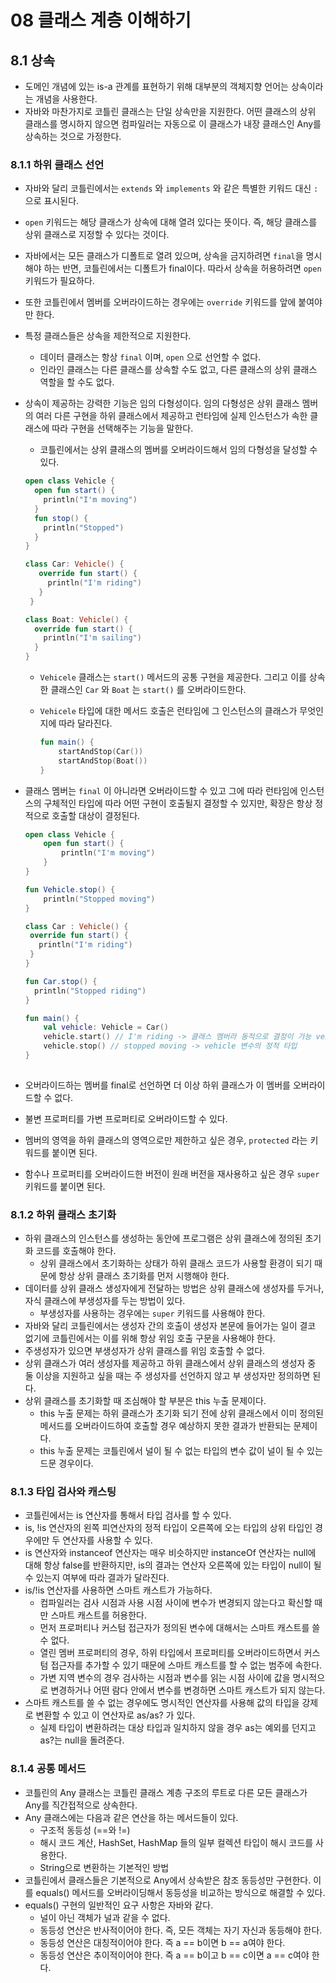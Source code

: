 # 08 클래스 계층 이해하기

## 8.1 상속

- 도메인 개념에 있는 is-a 관계를 표현하기 위해 대부분의 객체지향 언어는 상속이라는 개념을 사용한다.
- 자바와 마찬가지로 코틀린 클래스는 단일 상속만을 지원한다. 어떤 클래스의 상위 클래스를 명시하지 않으면 컴파일러는 자동으로 이 클래스가 내장 클래스인 Any를 상속하는 것으로 가정한다.

### 8.1.1 하위 클래스 선언

- 자바와 달리 코틀린에서는 `extends` 와 `implements` 와 같은 특별한 키워드 대신 `:` 으로 표시된다.
- `open` 키워드는 해당 클래스가 상속에 대해 열려 있다는 뜻이다. 즉, 해당 클래스를 상위 클래스로 지정할 수 있다는 것이다.
- 자바에서는 모든 클래스가 디폴트로 열려 있으며, 상속을 금지하려면 `final`을 명시해야 하는 반면, 코틀린에서는 디폴트가 final이다. 따라서 상속을 허용하려면 `open` 키워드가 필요하다.
- 또한 코틀린에서 멤버를 오버라이드하는 경우에는 `override` 키워드를 앞에 붙여야만 한다.
- 특정 클래스들은 상속을 제한적으로 지원한다.
    - 데이터 클래스는 항상 `final` 이며, `open` 으로 선언할 수 없다.
    - 인라인 클래스는 다른 클래스를 상속할 수도 없고, 다른 클래스의 상위 클래스 역할을 할 수도 없다.
- 상속이 제공하는 강력한 기능은 임의 다형성이다. 임의 다형성은 상위 클래스 멤버의 여러 다른 구현을 하위 클래스에서 제공하고 런타임에 실제 인스턴스가 속한 클래스에 따라 구현을 선택해주는 기능을 말한다.
    - 코틀린에서는 상위 클래스의 멤버를 오버라이드해서 임의 다형성을 달성할 수 있다.

    ```kotlin
    open class Vehicle {
      open fun start() {
        println("I'm moving")
      }
      fun stop() {
        println("Stopped")
      }
    }
    
    class Car: Vehicle() { 
       override fun start() {
         println("I'm riding")
       }
     }
    
    class Boat: Vehicle() {
      override fun start() {
        println("I'm sailing")
      }
    }
    ```

    - `Vehicele` 클래스는 `start()` 메서드의 공통 구현을 제공한다. 그리고 이를 상속한 클래스인 `Car` 와 `Boat` 는 `start()` 를 오버라이드한다.
    - `Vehicele` 타입에 대한 메서드 호출은 런타임에 그 인스턴스의 클래스가 무엇인지에 따라 달라진다.

        ```kotlin
        fun main() {
        	startAndStop(Car())
        	startAndStop(Boat())
        }
        ```

- 클래스 멤버는 `final` 이 아니라면 오버라이드할 수 있고 그에 따라 런타임에 인스턴스의 구체적인 타입에 따라 어떤 구현이 호출될지 결정할 수 있지만, 확장은 항상 정적으로 호출할 대상이 결정된다.

    ```kotlin
    open class Vehicle {
    	open fun start() {
    		println("I'm moving")
    	}
    }
    
    fun Vehicle.stop() {
    	println("Stopped moving")
    }
    
    class Car : Vehicle() {
     override fun start() {
       println("I'm riding")
     }
    }
    
    fun Car.stop() {
      println("Stopped riding")
    }
    
    fun main() {
    	val vehicle: Vehicle = Car()
    	vehicle.start() // I'm riding -> 클래스 멤버라 동적으로 결정이 가능 vehicle 변수의 런타임 타입
    	vehicle.stop() // stopped moving -> vehicle 변수의 정적 타입
    } 
     
    ```

- 오버라이드하는 멤버를 final로 선언하면 더 이상 하위 클래스가 이 멤버를 오버라이드할 수 없다.
- 불변 프로퍼티를 가변 프로퍼티로 오버라이드할 수 있다.
- 멤버의 영역을 하위 클래스의 영역으로만 제한하고 싶은 경우, `protected` 라는 키워드를 붙이면 된다.
- 함수나 프로퍼티를 오버라이드한 버전이 원래 버전을 재사용하고 싶은 경우 `super` 키워드를 붙이면 된다.

### 8.1.2 하위 클래스 초기화

- 하위 클래스의 인스턴스를 생성하는 동안에 프로그램은 상위 클래스에 정의된 초기화 코드를 호출해야 한다.
    - 상위 클래스에서 초기화하는 상태가 하위 클래스 코드가 사용할 환경이 되기 때문에 항상 상위 클래스 초기화를 먼저 시행해야 한다.
- 데이터를 상위 클래스 생성자에게 전달하는 방법은 상위 클래스에 생성자를 두거나, 자식 클래스에 부생성자를 두는 방법이 있다.
    - 부생성자를 사용하는 경우에는 `super` 키워드를 사용해야 한다.
- 자바와 달리 코틀린에서는 생성자 간의 호출이 생성자 본문에 들어가는 일이 결코 없기에 코틀린에서는 이를 위해 항상 위임 호출 구문을 사용해야 한다.
- 주생성자가 있으면 부생성자가 상위 클래스를 위임 호출할 수 없다.
- 상위 클래스가 여러 생성자를 제공하고 하위 클래스에서 상위 클래스의 생성자 중 둘 이상을 지원하고 싶을 때는 주 생성자를 선언하지 않고 부 생성자만 정의하면 된다.
- 상위 클래스를 초기화할 때 조심해야 할 부분은 this 누출 문제이다.
    - this 누출 문제는 하위 클래스가 초기화 되기 전에 상위 클래스에서 이미 정의된 메서드를 오버라이드하여 호출할 경우 예상하지 못한 결과가 반환되는 문제이다.
    - this 누출 문제는 코틀린에서 널이 될 수 없는 타입의 변수 값이 널이 될 수 있는 드문 경우이다.

### 8.1.3 타입 검사와 캐스팅

- 코틀린에서는 is 연산자를 통해서 타입 검사를 할 수 있다.
- is, !is 연산자의 왼쪽 피연산자의 정적 타입이 오른쪽에 오는 타입의 상위 타입인 경우에만 두 연산자를 사용할 수 있다.
- is 연산자와 instanceof 연산자는 매우 비슷하지만 instanceOf 연산자는 null에 대해 항상 false를 반환하지만,  is의 결과는 연산자 오른쪽에 있는 타입이 null이 될 수 있는지 여부에 따라 결과가 달라진다.
- is/!is 연산자를 사용하면 스마트 캐스트가 가능하다.
    - 컴파일러는 검사 시점과 사용 시점 사이에 변수가 변경되지 않는다고 확신할 때만 스마트 캐스트를 허용한다.
    - 먼저 프로퍼티나 커스텀 접근자가 정의된 변수에 대해서는 스마트 캐스트를 쓸 수 없다.
    - 열린 멤버 프로퍼티의 경우, 하위 타입에서 프로퍼티를 오버라이드하면서 커스텀 접근자를 추가할 수 있기 때문에 스마트 캐스트를 할 수 없는 범주에 속한다.
    - 가변 지역 변수의 경우 검사하는 시점과 변수를 읽는 시점 사이에 값을 명시적으로 변경하거나 어떤 람다 안에서 변수를 변경하면 스마트 캐스트가 되지 않는다.
- 스마트 캐스트를 쓸 수 없는 경우에도 명시적인 연산자를 사용해 값의 타입을 강제로 변환할 수 있고 이 연산자로 as/as? 가 있다.
    - 실제 타입이 변환하려는 대상 타입과 일치하지 않을 경우 as는 예외를 던지고 as?는 null을 돌려준다.

### 8.1.4 공통 메서드

- 코틀린의 Any 클래스는 코틀린 클래스 계층 구조의 루트로 다른 모든 클래스가 Any를 직간접적으로 상속한다.
- Any 클래스에는 다음과 같은 연산을 하는 메서드들이 있다.
    - 구조적 동등성 (==와 !=)
    - 해시 코드 계산, HashSet, HashMap 들의 일부 컬렉션 타입이 해시 코드를 사용한다.
    - String으로 변환하는 기본적인 방법
- 코틀린에서 클래스들은 기본적으로 Any에서 상속받은 참조 동등성만 구현한다. 이를 equals() 메서드를 오버라이딩해서 동등성을 비교하는 방식으로 해결할 수 있다.
- equals() 구현의 일반적인 요구 사항은 자바와 같다.
    - 널이 아닌 객체가 널과 같을 수 없다.
    - 동등성 연산은 반사적이어야 한다. 즉, 모든 객체는 자기 자신과 동등해야 한다.
    - 동등성 연산은 대칭적이어야 한다. 즉 a == b이면 b == a여야 한다.
    - 동등성 연산은 추이적이어야 한다. 즉 a == b이고 b == c이면 a == c여야 한다.
